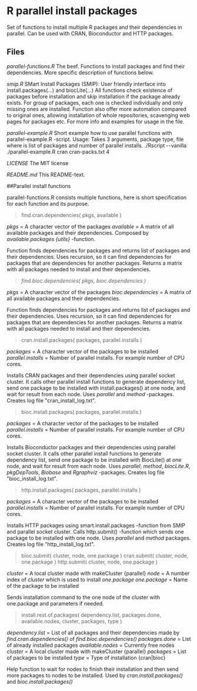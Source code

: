 # R parallel install packages
Set of functions to install multiple R packages and their dependencies in parallel. Can be used with CRAN, Bioconductor and HTTP packages. 


## Files
 *parallel-functions.R* 
The beef. Functions to install packages and find their dependencies. More specific description of functions below.

*smip.R*
SMart Install Packages (SMIP): User friendly interface into install.packages(...) and biocLite(...)
All functions check existence of packages before installation and skip installation if the package already exists. For group of packages, each one is checked individually and only missing ones are installed.
Function also offer more automation compared to original ones, allowing installation of whole repositories, scavenging web pages for packages etc.
For more info and examples for usage in the file.

 *parallel-example.R*
Short example how to use parallel functions with parallel-example.R -script. 
Usage: Takes 3 arguments, package type, file where is list of packages and number of parallel installs.
./Rscript --vanilla ./parallel-example.R cran cran-packs.txt 4  

 *LICENSE*
The MIT license

 *README.md*
This README-text.


##Parallel install functions

parallel-functions.R consists multiple functions, here is short specification for each function and its purpose. 


> find.cran.dependencies( pkgs, available )

*pkgs* = A character vector of the packages 
*available* = A matrix of all available packages and their dependencies. Composed by *available.packages {utils}* -function.

Function finds dependencies for packages and returns list of packages and their dependencies. Uses recursion, so it can find dependencies for packages that are dependencies for another packages. Returns a matrix with all packages needed to install and their dependencies.


> *find.bioc.dependencies( pkgs, bioc.dependencies )* 

*pkgs* = A character vector of the packages 
*bioc.dependencies* = A matrix of all available packages and their dependencies. 

Function finds dependencies for packages and returns list of packages and their dependencies. Uses recursion, so it can find dependencies for packages that are dependencies for another packages. Returns a matrix with all packages needed to install and their dependencies.


> cran.install.packages( packages, parallel.installs ) 

*packages* = A character vector of the packages to be installed
*parallel.installs* = Number of parallel installs. For example number of CPU cores. 

Installs CRAN packages and their dependencies using parallel socket cluster. It calls other parallel install functions to generate dependency list, send one package to be installed with install.packages() at one node, and wait for result from each node. Uses *parallel* and *method* -packages. Creates log file "cran_install_log.txt".


> bioc.install.packages( packages, parallel.installs )

*packages* = A character vector of the packages to be installed
*parallel.installs* = Number of parallel installs. For example number of CPU cores. 

Installs Bioconductor packages and their dependencies using parallel socket cluster. It calls other parallel install functions to generate dependency list, send one package to be installed with BiocLite() at one node, and wait for result from each node. Uses *parallel*, *method*, *biocLite.R*, *pkgDepTools*, *Biobase* and *Rgraphviz* -packages. Creates log file "bioc_install_log.txt".


>http.install.packages( packages, parallel.installs )

*packages* = A character vector of the packages to be installed
*parallel.installs* = Number of parallel installs. For example number of CPU cores. 

Installs HTTP packages using smart.install.packages -function from SMIP and parallel socket cluster. Calls http.submit() -function which sends one package to be installed with one node. Uses *parallel* and *method* packages. Creates log file "http_install_log.txt".

>bioc.submit( cluster, node, one.package )
>cran.submit( cluster, node, one.package )
>http.submit( cluster, node, one.package )

*cluster* = A local cluster made with makeCluster {parallel}
*node* = A number index of *cluster* which is used to install *one.package*
*one.package* = Name of the package to be installed

Sends installation command to the one node of the cluster with one.package and parameters if needed. 

>install.rest.of.packages( dependency.list, packages.done, available.nodes, cluster, packages, type )

*dependency.list* = List of all packages and their dependencies made by *find.cran.dependencies()* of *find.bioc.dependencies()*
*packages.done* = List of already installed packages
*available.nodes* = Currently free nodes
*cluster* = A local cluster made with makeCluster {parallel}
*packages* = List of packages to be installed
*type* = Type of installation {cran|bioc}

Help function to wait for nodes to finish their installation and then send more packages to nodes to be installed. Used by *cran.install.packages()* and *bioc.install.packages()*
